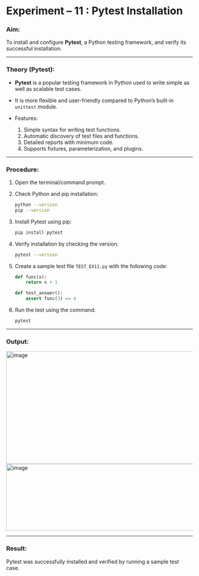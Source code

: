 # **Experiment – 11** : Pytest Installation


### **Aim:**

To install and configure **Pytest**, a Python testing framework, and verify its successful installation.

---

### **Theory (Pytest):**

* **Pytest** is a popular testing framework in Python used to write simple as well as scalable test cases.
* It is more flexible and user-friendly compared to Python’s built-in `unittest` module.
* Features:

  1. Simple syntax for writing test functions.
  2. Automatic discovery of test files and functions.
  3. Detailed reports with minimum code.
  4. Supports fixtures, parameterization, and plugins.

---

### **Procedure:**

1. Open the terminal/command prompt.
2. Check Python and pip installation:

   ```bash
   python --version
   pip --version
   ```
3. Install Pytest using pip:

   ```bash
   pip install pytest
   ```
4. Verify installation by checking the version:

   ```bash
   pytest --version
   ```
5. Create a sample test file `TEST_EX11.py` with the following code:

   ```python
   def func(x):
       return x + 1

   def test_answer():
       assert func(3) == 4
   ```
6. Run the test using the command:

   ```bash
   pytest
   ```

---

### **Output:**
<img width="1187" height="304" alt="image" src="https://github.com/user-attachments/assets/48921117-a927-4793-9fe4-950b62d4f825" />
<img width="1038" height="180" alt="image" src="https://github.com/user-attachments/assets/638b9d6d-b910-4539-a103-8f73532ef41f" />


---

### **Result:**

Pytest was successfully installed and verified by running a sample test case.

